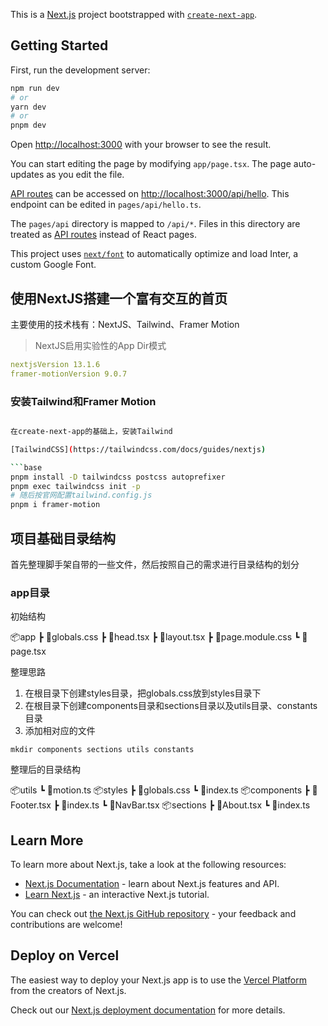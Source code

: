 This is a [Next.js](https://nextjs.org/) project bootstrapped with [`create-next-app`](https://github.com/vercel/next.js/tree/canary/packages/create-next-app).

## Getting Started

First, run the development server:

```bash
npm run dev
# or
yarn dev
# or
pnpm dev
```

Open [http://localhost:3000](http://localhost:3000) with your browser to see the result.

You can start editing the page by modifying `app/page.tsx`. The page auto-updates as you edit the file.

[API routes](https://nextjs.org/docs/api-routes/introduction) can be accessed on [http://localhost:3000/api/hello](http://localhost:3000/api/hello). This endpoint can be edited in `pages/api/hello.ts`.

The `pages/api` directory is mapped to `/api/*`. Files in this directory are treated as [API routes](https://nextjs.org/docs/api-routes/introduction) instead of React pages.

This project uses [`next/font`](https://nextjs.org/docs/basic-features/font-optimization) to automatically optimize and load Inter, a custom Google Font.

## 使用NextJS搭建一个富有交互的首页

主要使用的技术栈有：NextJS、Tailwind、Framer Motion

> NextJS启用实验性的App Dir模式

```yml
nextjsVersion 13.1.6
framer-motionVersion 9.0.7
```

### 安装Tailwind和Framer Motion

```bash

在create-next-app的基础上，安装Tailwind

[TailwindCSS](https://tailwindcss.com/docs/guides/nextjs)

```base
pnpm install -D tailwindcss postcss autoprefixer
pnpm exec tailwindcss init -p
# 随后按官网配置tailwind.config.js
pnpm i framer-motion
```

## 项目基础目录结构

首先整理脚手架自带的一些文件，然后按照自己的需求进行目录结构的划分

### app目录

初始结构

📦app
 ┣ 📜globals.css
 ┣ 📜head.tsx
 ┣ 📜layout.tsx
 ┣ 📜page.module.css
 ┗ 📜page.tsx

整理思路

1. 在根目录下创建styles目录，把globals.css放到styles目录下
2. 在根目录下创建components目录和sections目录以及utils目录、constants目录
3. 添加相对应的文件

`mkdir components sections utils constants`

整理后的目录结构

📦utils
 ┗ 📜motion.ts
 📦styles
 ┣ 📜globals.css
 ┗ 📜index.ts
 📦components
 ┣ 📜Footer.tsx
 ┣ 📜index.ts
 ┗ 📜NavBar.tsx
 📦sections
 ┣ 📜About.tsx
 ┗ 📜index.ts



## Learn More

To learn more about Next.js, take a look at the following resources:

- [Next.js Documentation](https://nextjs.org/docs) - learn about Next.js features and API.
- [Learn Next.js](https://nextjs.org/learn) - an interactive Next.js tutorial.

You can check out [the Next.js GitHub repository](https://github.com/vercel/next.js/) - your feedback and contributions are welcome!

## Deploy on Vercel

The easiest way to deploy your Next.js app is to use the [Vercel Platform](https://vercel.com/new?utm_medium=default-template&filter=next.js&utm_source=create-next-app&utm_campaign=create-next-app-readme) from the creators of Next.js.

Check out our [Next.js deployment documentation](https://nextjs.org/docs/deployment) for more details.
